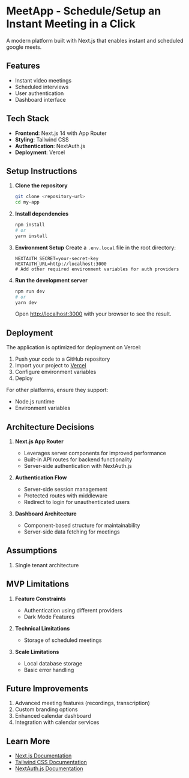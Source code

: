# MeetApp - Schedule/Setup an Instant Meeting in a Click

A modern platform built with Next.js that enables instant and scheduled google meets.

## Features

- Instant video meetings
- Scheduled interviews
- User authentication
- Dashboard interface

## Tech Stack

- **Frontend**: Next.js 14 with App Router
- **Styling**: Tailwind CSS
- **Authentication**: NextAuth.js
- **Deployment**: Vercel

## Setup Instructions

1. **Clone the repository**

   ```bash
   git clone <repository-url>
   cd my-app
   ```

2. **Install dependencies**

   ```bash
   npm install
   # or
   yarn install
   ```

3. **Environment Setup**
   Create a `.env.local` file in the root directory:

   ```
   NEXTAUTH_SECRET=your-secret-key
   NEXTAUTH_URL=http://localhost:3000
   # Add other required environment variables for auth providers
   ```

4. **Run the development server**

   ```bash
   npm run dev
   # or
   yarn dev
   ```

   Open [http://localhost:3000](http://localhost:3000) with your browser to see the result.

## Deployment

The application is optimized for deployment on Vercel:

1. Push your code to a GitHub repository
2. Import your project to [Vercel](https://vercel.com/new)
3. Configure environment variables
4. Deploy

For other platforms, ensure they support:

- Node.js runtime
- Environment variables

## Architecture Decisions

1. **Next.js App Router**

   - Leverages server components for improved performance
   - Built-in API routes for backend functionality
   - Server-side authentication with NextAuth.js

2. **Authentication Flow**

   - Server-side session management
   - Protected routes with middleware
   - Redirect to login for unauthenticated users

3. **Dashboard Architecture**
   - Component-based structure for maintainability
   - Server-side data fetching for meetings

## Assumptions

1. Single tenant architecture

## MVP Limitations

1. **Feature Constraints**
   - Authentication using different providers
   - Dark Mode Features    

2. **Technical Limitations**
   - Storage of scheduled meetings

3. **Scale Limitations**
   - Local database storage
   - Basic error handling

## Future Improvements

1. Advanced meeting features (recordings, transcription)
2. Custom branding options
3. Enhanced calendar dashboard
4. Integration with calendar services

## Learn More

- [Next.js Documentation](https://nextjs.org/docs)
- [Tailwind CSS Documentation](https://tailwindcss.com/docs)
- [NextAuth.js Documentation](https://next-auth.js.org)
